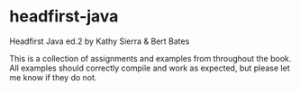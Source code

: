 headfirst-java
==============

Headfirst Java ed.2 by Kathy Sierra & Bert Bates

This is a collection of assignments and examples from throughout the book.
All examples should correctly compile and work as expected, but please let me know if they do not.
